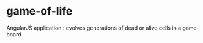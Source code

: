game-of-life
============

AngularJS application : evolves generations of dead or alive cells in a game board
